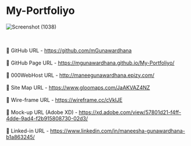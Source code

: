 # My-Portfoliyo


![Screenshot (1038)](https://user-images.githubusercontent.com/100486080/180619014-e64e63c5-3e28-427e-8998-0d6347a6e62d.png)


<br><br>
🤟 GitHub URL - https://github.com/mGunawardhana <br><br>
🤟 GitHub Page URL - https://mgunawardhana.github.io/My-Portfoliyo/ <br><br>
🤟 000WebHost URL - http://maneegunawardhana.epizy.com/ <br><br>
🤟 Site Map URL - https://www.gloomaps.com/JaAKVAZ4NZ <br><br>
🤟 Wire-frame URL - https://wireframe.cc/cVkIJE <br><br>
🤟 Mock-up URL (Adobe XD) - https://xd.adobe.com/view/57801d21-f4ff-4dde-9ad4-f2b915808730-02d3/ <br><br>
🤟 Linked-in URL - https://www.linkedin.com/in/maneesha-gunawardhana-b1a863245/ <br><br>
